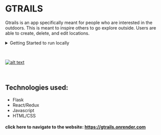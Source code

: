 # GTRAILS

Gtrails is an app specifically meant for people who are interested in the outdoors. This is meant to inspire others to go explore outside. Users are able to create, delete, and edit locations.

<details>
<summary>Getting Started to run locally</summary>

1.  Clone this repository (only this branch)

2.  Install dependencies

    ```bash
    pipenv install -r requirements.txt
    ```

3.  Create a **.env** file based on the example with proper settings for your
    development environment

4.  Make sure the SQLite3 database connection URL is in the **.env** file

5.  This starter organizes all tables inside the `flask_schema` schema, defined
    by the `SCHEMA` environment variable. Replace the value for
    `SCHEMA` with a unique name, **making sure you use the snake_case
    convention**.

6.  Get into your pipenv, migrate your database, seed your database, and run your Flask app

    ```bash
    pipenv shell
    ```

    ```bash
    flask db upgrade
    ```

    ```bash
    flask seed all
    ```

    ```bash
    flask run
    ```

7.  To run the React App in development, checkout the [README](./react-app/README.md) inside the `react-app` directory.

</details>
<p>&nbsp;</p>

[![alt text](./gtrails-homepage.png)](https://gtrails.onrender.com)

<p>&nbsp;</p>

## Technologies used:

- Flask
- React/Redux
- Javascript
- HTML/CSS

#### click here to navigate to the website: https://gtrails.onrender.com
